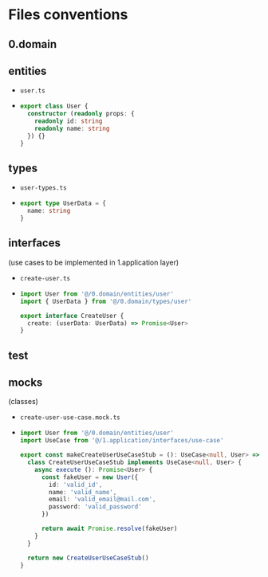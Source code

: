 # Files conventions

## 0.domain

## entities
- `user.ts`
- ```typescript
  export class User {
    constructor (readonly props: {
      readonly id: string
      readonly name: string
    }) {}
  }
  ```

## types
- `user-types.ts`
- ```typescript
  export type UserData = {
    name: string
  }
  ```

## interfaces
(use cases to be implemented in 1.application layer)
- `create-user.ts`
- ```typescript
  import User from '@/0.domain/entities/user'
  import { UserData } from '@/0.domain/types/user'
  
  export interface CreateUser {
    create: (userData: UserData) => Promise<User>
  }
  ```

## test
## mocks
(classes)
- `create-user-use-case.mock.ts`
- ```typescript
  import User from '@/0.domain/entities/user'
  import UseCase from '@/1.application/interfaces/use-case'

  export const makeCreateUserUseCaseStub = (): UseCase<null, User> => {
    class CreateUserUseCaseStub implements UseCase<null, User> {
      async execute (): Promise<User> {
        const fakeUser = new User({
          id: 'valid_id',
          name: 'valid_name',
          email: 'valid_email@mail.com',
          password: 'valid_password'
        })

        return await Promise.resolve(fakeUser)
      }
    }

    return new CreateUserUseCaseStub()
  }
```